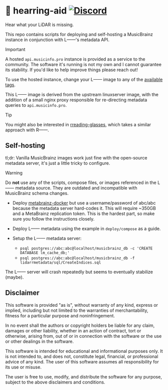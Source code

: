 # 🦻 hearring-aid [![Discord](https://img.shields.io/discord/1367649771237675078?label=Discord)](https://discord.gg/Xykjv87yYs)

Hear what your LiDAR is missing.

This repo contains scripts for deploying and self-hosting a MusicBrainz instance
in conjunction with L——'s metadata API.

> [!IMPORTANT]
> A hosted `api.musicinfo.pro` instance is provided as a service to the
> community. The software it's running is not my own and I cannot guarantee its
> stability. If you'd like to help improve things please reach out!

To use the hosted instance, change your L—— image to any of the [available
tags](https://hub.docker.com/r/blampe/lidarr/tags).

This L—— image is derived from the upstream linuxserver image, with the
addition of a small nginx proxy responsible for re-directing metadata
queries to `api.musicinfo.pro`.

> [!TIP]
> You might also be interested in
> [rreading-glasses](http://github.com/blampe/rreading-glasses), which takes a
> similar approach with R——.

## Self-hosting

tl;dr: Vanilla MusicBrainz images work just fine with the open-source metadata
server, it's just a little tricky to configure.

> [!WARNING]
> Do **not** use any of the scripts, compose files, or images referenced in the
> L—— metadata source. They are outdated and incompatible with MusicBrainz
> schema changes.

* Deploy [metabrainz-docker](http://github.com/metabrainz/musicbrainz-docker)
  but use a username/password of abc/abc because the metadata server hard-codes
  it. This will require ~350GB and a MetaBrainz replication token. This is the
  hardest part, so make sure you follow the instructions closely.

* Deploy L—— metadata using the example in `deploy/compose` as a guide.

* Setup the L—— metadata server:
  * `psql postgres://abc:abc@localhost/musicbrainz_db -c 'CREATE DATABASE lm_cache_db;'`
  * `psql postgres://abc:abc@localhost/musicbrainz_db -f lidarrmetadata/sql/CreateIndices.sql`

The L—— server will crash repeatedly but seems to eventually stabilize (maybe).

## Disclaimer

This software is provided "as is", without warranty of any kind, express or
implied, including but not limited to the warranties of merchantability,
fitness for a particular purpose and noninfringement.

In no event shall the authors or copyright holders be liable for any claim,
damages or other liability, whether in an action of contract, tort or
otherwise, arising from, out of or in connection with the software or the use
or other dealings in the software.

This software is intended for educational and informational purposes only. It
is not intended to, and does not, constitute legal, financial, or professional
advice of any kind. The user of this software assumes all responsibility for
its use or misuse.

The user is free to use, modify, and distribute the software for any purpose,
subject to the above disclaimers and conditions.
